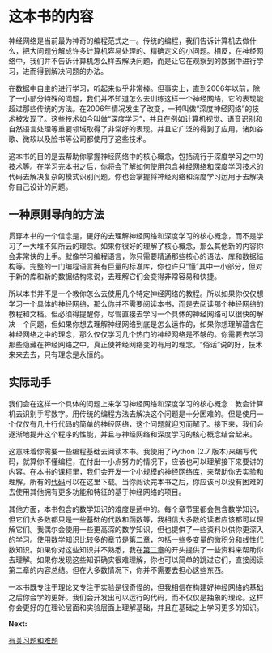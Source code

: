 # 这本书的内容
神经网络是当前最为神奇的编程范式之一。传统的编程，我们告诉计算机去做什么，把大问题分解成许多计算机容易处理的、精确定义的小问题。相反，在神经网络中，我们并不告诉计算机怎么样去解决问题，而是让它在观察到的数据中进行学习，进而得到解决问题的办法。

在数据中自主的进行学习，听起来似乎非常棒。但事实上，直到2006年以前，除了一小部分特殊的问题，我们并不知道怎么去训练这样一个神经网络，它的表现能超过那些传统的方法。在2006年情况发生了改变，一种叫做“深度神经网络”的技术被发现了。这些技术如今叫做“深度学习”，并且在例如计算机视觉、语音识别和自然语言处理等重要领域取得了非常好的表现。并且它广泛的得到了应用，诸如谷歌、微软以及脸书等公司都使用了这些技术。

这本书的目的是去帮助你掌握神经网络中的核心概念，包括流行于深度学习之中的技术等。在学习完本书之后，你将会了解如何使用包含神经网络和深度学习技术的代码去解决复杂的模式识别问题。你也会掌握将神经网络和深度学习运用于去解决你自己设计的问题。

## 一种原则导向的方法
贯穿本书的一个信念是，更好的去理解神经网络和深度学习的核心概念，而不是学习了一大堆不知所云的理念。如果你很好的理解了核心概念，那么其他新的内容你会非常快的上手。就像学习编程语言，你只需要精通那些核心的语法、库和数据结构等。完整的一门编程语言拥有巨量的标准库，你也许只“懂”其中一小部分，但对于新的库和新的数据结构来说，去理解它们会变得非常容易和快捷。

所以本书并不是一个教你怎么去使用几个特定神经网络的教程。所以如果你仅仅想学习一个具体的神经网络，那么你并不需要阅读本书，而是去阅读那个神经网络的教程和文档。但必须得提醒你，尽管直接去学习一个具体的神经网络可以很快的解决一个问题，但如果你想去理解神经网络到底是怎么运作的，如果你想理解蕴含在神经网络之中的理念，那么仅仅学习几个热门的神经网络是不够的。你需要去学习那些隐藏在神经网络之中，真正使神经网络变的有用的理念。“俗话”说的好，技术来来去去，只有理念是永恒的。

## 实际动手
我们会在这样一个具体的问题上来学习神经网络和深度学习的核心概念：教会计算机去识别手写数字。用传统的编程方法去解决这个问题是十分困难的。但是使用一个仅仅有几十行代码的简单的神经网络，这个问题就迎刃而解了。接下来，我们会逐渐地提升这个程序的性能，并且与神经网络和深度学习的核心概念结合起来。

这意味着你需要一些编程基础去阅读本书。我使用了Python (2.7 版本)来编写代码，就算你不懂编程，在付出一小点努力的情况下，应该也可以理解接下来要讲的内容。在本书的课程里，我们会开发一个小规模的神经网络库，来帮助你去实验和理解。所有的[代码](https://github.com/mnielsen/neural-networks-and-deep-learning)可以在这里下载。当你阅读完本书之后，你应该可以没有困难的去使用其他拥有更多功能和特征的基于神经网络的项目。

其他方面，本书包含的数学知识的难度是适中的。每个章节里都会包含数学知识，但它们大多数都只是一些基础的代数和函数等，我相信大多数的读者应该都可以理解它们。我偶尔会使用一些更高深的数学知识，但也提供了一些资料以供你更深入的学习。使用数学知识比较多的章节是[第二章](https://github.com/Xovee/simplified-chinese-translation-of-neural-networks-and-deep-learning/blob/master/Chapter-2.md)，包括一些多变量的微积分和线性代数知识。如果你对这些知识并不熟悉，我在[第二章](https://github.com/Xovee/simplified-chinese-translation-of-neural-networks-and-deep-learning/blob/master/Chapter-2.md)的开头提供了一些资料来帮助你去理解。如果你发现这些知识确实很难理解，你也可以简单的跳过它们，直接阅读第二章的内容总结。但在大多数情况下，你并不需要去担心这些东西。

一本书既专注于理论又专注于实验是很奇怪的，但我相信在构建好神经网络的基础之后你会学的更好。我们会开发出可以运行的代码，而不仅仅是抽象的理论。这样你会更好的在理论层面和实验层面上理解基础，并且在基础之上学习更多的知识。

**Next:**

[有关习题和难题](https://github.com/Xovee/simplified-chinese-translation-of-neural-networks-and-deep-learning/blob/master/On-the-exercises-and-problems.md)
